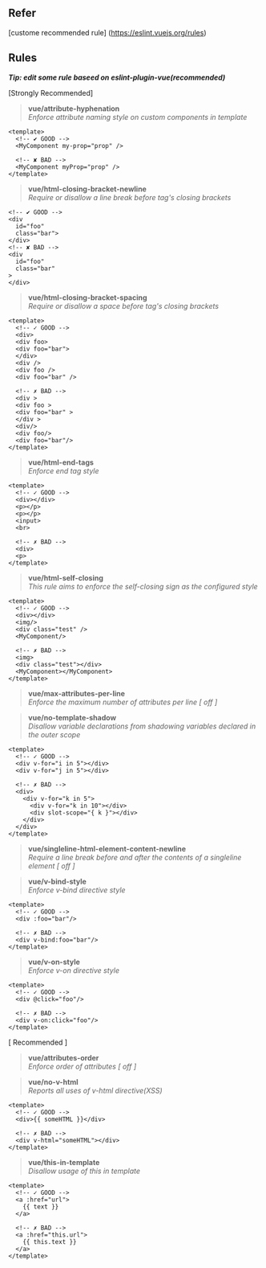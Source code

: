  ## Refer
[custome recommended rule] (https://eslint.vuejs.org/rules)

## Rules
<i><b>Tip: edit some rule baseed on eslint-plugin-vue(recommended)</b></i><br />

[Strongly Recommended]
> <b>vue/attribute-hyphenation</b><br />
<i>Enforce attribute naming style on custom components in template</i>
```vue
<template>
  <!-- ✔ GOOD -->
  <MyComponent my-prop="prop" />

  <!-- ✘ BAD -->
  <MyComponent myProp="prop" />
</template>
```

> <b>vue/html-closing-bracket-newline</b><br />
<i>Require or disallow a line break before tag's closing brackets</i>
```vue
<!-- ✔ GOOD -->
<div
  id="foo"
  class="bar">
</div>
<!-- ✘ BAD -->
<div
  id="foo"
  class="bar"
>
</div>
```

> <b>vue/html-closing-bracket-spacing</b><br />
<i>Require or disallow a space before tag's closing brackets</i>
```vue
<template>
  <!-- ✓ GOOD -->
  <div>
  <div foo>
  <div foo="bar">
  </div>
  <div />
  <div foo />
  <div foo="bar" />

  <!-- ✗ BAD -->
  <div >
  <div foo >
  <div foo="bar" >
  </div >
  <div/>
  <div foo/>
  <div foo="bar"/>
</template>
```

> <b>vue/html-end-tags</b><br />
<i>Enforce end tag style</i>
```vue
<template>
  <!-- ✓ GOOD -->
  <div></div>
  <p></p>
  <p></p>
  <input>
  <br>

  <!-- ✗ BAD -->
  <div>
  <p>
</template>
```

> <b>vue/html-self-closing</b><br />
<i>This rule aims to enforce the self-closing sign as the configured style</i>
```vue
<template>
  <!-- ✓ GOOD -->
  <div></div>
  <img/>
  <div class="test" />
  <MyComponent/>

  <!-- ✗ BAD -->
  <img>
  <div class="test"></div>
  <MyComponent></MyComponent>
</template>
```

> <b>vue/max-attributes-per-line</b><br />
<i>Enforce the maximum number of attributes per line [ off ]</i>

> <b>vue/no-template-shadow</b><br />
<i>Disallow variable declarations from shadowing variables declared in the outer scope</i>
```vue
<template>
  <!-- ✓ GOOD -->
  <div v-for="i in 5"></div>
  <div v-for="j in 5"></div>

  <!-- ✗ BAD -->
  <div>
    <div v-for="k in 5">
      <div v-for="k in 10"></div>
      <div slot-scope="{ k }"></div>
    </div>
  </div>
</template>
```

> <b>vue/singleline-html-element-content-newline</b><br />
<i>Require a line break before and after the contents of a singleline element [ off ]</i>

> <b>vue/v-bind-style</b><br />
<i>Enforce v-bind directive style</i>
```vue
<template>
  <!-- ✓ GOOD -->
  <div :foo="bar"/>

  <!-- ✗ BAD -->
  <div v-bind:foo="bar"/>
</template>
```

> <b>vue/v-on-style</b><br />
<i>Enforce v-on directive style</i>
```vue
<template>
  <!-- ✓ GOOD -->
  <div @click="foo"/>

  <!-- ✗ BAD -->
  <div v-on:click="foo"/>
</template>
```

[ Recommended ]
> <b>vue/attributes-order</b><br />
<i>Enforce order of attributes [ off ]</i>

> <b>vue/no-v-html</b><br />
<i>Reports all uses of v-html directive(XSS)</i>
```vue
<template>
  <!-- ✓ GOOD -->
  <div>{{ someHTML }}</div>

  <!-- ✗ BAD -->
  <div v-html="someHTML"></div>
</template>
```

> <b>vue/this-in-template</b><br />
<i>Disallow usage of this in template</i>
```vue
<template>
  <!-- ✓ GOOD -->
  <a :href="url">
    {{ text }}
  </a>
  
  <!-- ✗ BAD -->
  <a :href="this.url">
    {{ this.text }}
  </a>
</template>
```